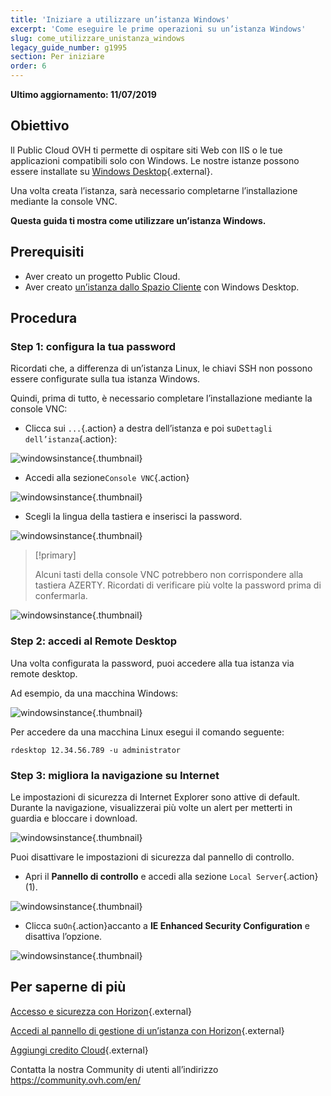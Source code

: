 ```yaml
---
title: 'Iniziare a utilizzare un’istanza Windows'
excerpt: 'Come eseguire le prime operazioni su un’istanza Windows'
slug: come_utilizzare_unistanza_windows
legacy_guide_number: g1995
section: Per iniziare
order: 6
---
```


**Ultimo aggiornamento: 11/07/2019**

## Obiettivo

ll Public Cloud OVH ti permette di ospitare siti Web con IIS o le tue applicazioni compatibili solo con Windows. Le nostre istanze possono essere installate su [Windows Desktop](https://www.ovhcloud.com/it/public-cloud/prices/){.external}.

Una volta creata l’istanza, sarà necessario completarne l’installazione mediante la console VNC.

**Questa guida ti mostra come utilizzare un’istanza Windows.**

## Prerequisiti

- Aver creato un progetto Public Cloud.
- Aver creato [un’istanza dallo Spazio Cliente](https://docs.ovh.com/it/public-cloud/crea_unistanza_dallo_spazio_cliente_ovh/) con Windows Desktop.

## Procedura

### Step 1: configura la tua password

Ricordati che, a differenza di un’istanza Linux, le chiavi SSH non possono essere configurate sulla tua istanza Windows.  

Quindi, prima di tutto, è necessario completare l’installazione mediante la console VNC:

- Clicca sui `...`{.action} a destra dell’istanza e poi su`Dettagli dell’istanza`{.action}:

![windowsinstance](images/firststepswindows1.png){.thumbnail}

- Accedi alla sezione`Console VNC`{.action}

![windowsinstance](images/firststepswindows2.png){.thumbnail}

- Scegli la lingua della tastiera e inserisci la password.

![windowsinstance](images/firststepswindows3.png){.thumbnail}

> [!primary]
>
> Alcuni tasti della console VNC potrebbero non corrispondere alla tastiera AZERTY.  Ricordati di verificare più volte la password prima di confermarla.
>

![windowsinstance](images/firststepswindows4.png){.thumbnail}

### Step 2: accedi al Remote Desktop

Una volta configurata la password, puoi accedere alla tua istanza via remote desktop.

Ad esempio, da una macchina Windows:

![windowsinstance](images/firststepswindows5.png){.thumbnail}

Per accedere da una macchina Linux esegui il comando seguente:

```
rdesktop 12.34.56.789 -u administrator
```
 
### Step 3: migliora la navigazione su Internet

Le impostazioni di sicurezza di Internet Explorer sono attive di default. Durante la navigazione, visualizzerai più volte un alert per metterti in guardia e bloccare i download.

![windowsinstance](images/firststepswindows6.png){.thumbnail}

Puoi disattivare le impostazioni di sicurezza dal pannello di controllo.

- Apri il **Pannello di controllo** e accedi alla sezione `Local Server`{.action}(1).

![windowsinstance](images/firststepswindows7.png){.thumbnail}

- Clicca su`On`{.action}accanto a **IE Enhanced Security Configuration** e disattiva l’opzione.

![windowsinstance](images/firststepswindows8.png){.thumbnail}

## Per saperne di più

[Accesso e sicurezza con Horizon](https://docs.ovh.com/it/public-cloud/accesso_e_sicurezza_con_horizon/){.external}

[Accedi al pannello di gestione di un’istanza con Horizon](https://docs.ovh.com/it/public-cloud/accedi_al_pannello_di_gestione_di_unistanza_con_horizon/){.external}

[Aggiungi credito Cloud](https://docs.ovh.com/it/public-cloud/aggiungi_credito_cloud_al_tuo_progetto/){.external}

Contatta la nostra Community di utenti all’indirizzo <https://community.ovh.com/en/>